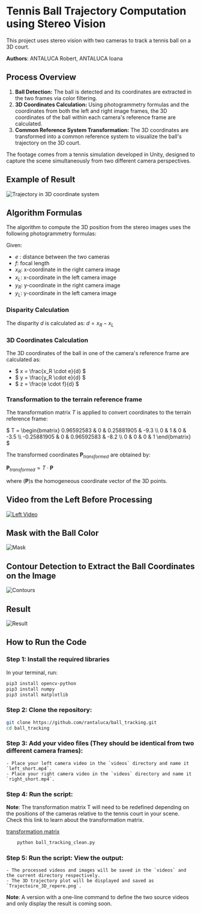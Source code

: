 # Tennis Ball Trajectory Computation using Stereo Vision

This project uses stereo vision with two cameras to track a tennis ball on a 3D court.

**Authors**: ANTALUCA Robert, ANTALUCA Ioana

## Process Overview

1. **Ball Detection:** The ball is detected and its coordinates are extracted in the two frames via color filtering.
2. **3D Coordinates Calculation:** Using photogrammetry formulas and the coordinates from both the left and right image frames, the 3D coordinates of the ball within each camera's reference frame are calculated.
3. **Common Reference System Transformation:** The 3D coordinates are transformed into a common reference system to visualize the ball's trajectory on the 3D court.

The footage comes from a tennis simulation developed in Unity, designed to capture the scene simultaneously from two different camera perspectives.

## Example of Result
![Trajectory in 3D coordinate system](https://github.com/rantaluca/ball_tracking/assets/102813576/f1f78b13-3b47-49b2-bedc-623e04f927a1)

## Algorithm Formulas

The algorithm to compute the 3D position from the stereo images uses the following photogrammetry formulas:

Given:

- $`e`$ : distance between the two cameras
- $`f `$: focal length
- $`x_R `$: x-coordinate in the right camera image
- $`x_L `$: x-coordinate in the left camera image
- $`y_R `$: y-coordinate in the right camera image
- $`y_L `$: y-coordinate in the left camera image

### Disparity Calculation

The disparity $` d `$ is calculated as:
$` d = x_R - x_L `$


### 3D Coordinates Calculation

The 3D coordinates of the ball in one of the camera's reference frame are calculated as:

- $` x = \frac{x_R \cdot e}{d} `$
- $` y = \frac{y_R \cdot e}{d} `$
- $` z = \frac{e \cdot f}{d} `$


### Transformation to the terrain reference frame  

The transformation matrix $` T `$ is applied to convert coordinates to the terrain reference frame:

$` T = \begin{bmatrix}
0.96592583 & 0 & 0.25881905 & -9.3 \\
0 & 1 & 0 & -3.5 \\
-0.25881905 & 0 & 0.96592583 & -8.2 \\
0 & 0 & 0 & 1
\end{bmatrix} `$

The transformed coordinates  $`\mathbf{P}_{transformed}`$  are obtained by:

$` \mathbf{P}_{transformed} = T \cdot \mathbf{P} `$

where ($` \mathbf{P} `$)s the homogeneous coordinate vector of the 3D points.

## Video from the Left Before Processing 
[![Left Video](https://github.com/rantaluca/ball_tracking/assets/102813576/69435848-0b3f-45fc-94bc-c70752da114d)](https://github.com/rantaluca/ball_tracking/assets/102813576/69435848-0b3f-45fc-94bc-c70752da114d)

## Mask with the Ball Color
![Mask](https://github.com/rantaluca/ball_tracking/assets/102813576/bb6f24d6-d586-4a89-89e0-c222867ac8fa)

## Contour Detection to Extract the Ball Coordinates on the Image
![Contours](https://github.com/rantaluca/ball_tracking/assets/102813576/669b6237-f1ab-45ca-865b-d2f8cfe60376)

## Result
![Result](https://github.com/rantaluca/ball_tracking/assets/102813576/21a5eee0-e6c7-4fe9-8147-3ea805cee3f6)


## How to Run the Code

### Step 1: Install the required libraries

In your terminal, run:
```sh
pip3 install opencv-python
pip3 install numpy
pip3 install matplotlib
```
### Step 2: Clone the repository:

```sh
git clone https://github.com/rantaluca/ball_tracking.git
cd ball_tracking
```

### Step 3: Add your video files (They should be identical from two different camera frames):
    - Place your left camera video in the `videos` directory and name it `left_short.mp4`.
    - Place your right camera video in the `videos` directory and name it `right_short.mp4`.

### Step 4: Run the script:
**Note**: The transformation matrix  T  will need to be redefined depending on the positions of the cameras relative to the tennis court in your scene. Check this link to learn about the transformation matrix.

[transformation matrix ](https://www.brainvoyager.com/bv/doc/UsersGuide/CoordsAndTransforms/SpatialTransformationMatrices.html)

```sh
    python ball_tracking_clean.py
```
### Step 5: Run the script: View the output:
    - The processed videos and images will be saved in the `videos` and the current directory respectively.
    - The 3D trajectory plot will be displayed and saved as `Trajectoire_3D_repere.png`.

**Note**: A version with a one-line command to define the two source videos and only display the result is coming soon.
